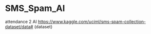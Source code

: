 # SMS_Spam_AI
attendance 2 AI
https://www.kaggle.com/uciml/sms-spam-collection-dataset/data# (dataset)
